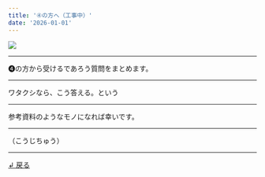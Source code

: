 ```yaml
---
title: '④の方へ（工事中）'
date: '2026-01-01'
---
```

![](/images/04.jpg)
***
➍の方から受けるであろう質問をまとめます。
***
ワタクシなら、こう答える。という
***
参考資料のようなモノになれば幸いです。
***
（こうじちゅう）
***
[ ↲ 戻る ](/posts/4)
